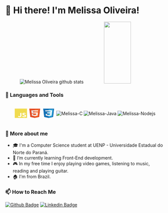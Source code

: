 # 👋 Hi there! I'm Melissa Oliveira!

<div align="center">  
  <img width="49%" height="195px" src="https://github-readme-stats.vercel.app/api?username=MelissaOliveiraC&show_icons=true&count_private=true&hide_border=true&title_color=42A7FF&icon_color=87B5E6&text_color=418EE0&bg_color=0d1117" alt="Melissa Oliveira github stats" /> 
  <img width="41%" height="195px" src="https://github-readme-stats.vercel.app/api/top-langs/?username=MelissaOliveiraC&layout=compact&hide_border=true&title_color=42A7FF&text_color=418EE0&bg_color=0d1117" />
</div>
 
### 📌 Languages and Tools
<div style="display: inline_block" align="center"><br>
  <img align="center" alt="Melissa-Js" height="30" width="40" src="https://raw.githubusercontent.com/devicons/devicon/master/icons/javascript/javascript-plain.svg">
  <img align="center" alt="Melissa-HTML" height="30" width="40" src="https://raw.githubusercontent.com/devicons/devicon/master/icons/html5/html5-original.svg">
  <img align="center" alt="Melissa-CSS" height="30" width="40" src="https://raw.githubusercontent.com/devicons/devicon/master/icons/css3/css3-original.svg">
  <img align="center" alt="Melissa-C" height="30" width="40" src="https://cdn.jsdelivr.net/gh/devicons/devicon/icons/c/c-original.svg" />
  <img align="center" alt="Melissa-Java" height="30" width="40" src="https://cdn.jsdelivr.net/gh/devicons/devicon/icons/java/java-original.svg" />
  <img align="center" alt="Melissa-Nodejs" height="30" width="40" src="https://cdn.jsdelivr.net/gh/devicons/devicon/icons/csharp/csharp-original.svg" />               
 </div>
 
 
#
### 📂 More about me

- 🎓 I'm a Computer Science student at UENP - Universidade Estadual do Norte do Paraná.
- 🔖 I’m currently learning Front-End development.
- 🎮 In my free time I enjoy playing video games, listening to music, reading and playing guitar.
- 🏠 I'm from Brazil.

### 📫 How to Reach Me

[![Github Badge](https://img.shields.io/badge/-Github-000?style=flat-square&logo=Github&logoColor=white&link=https://github.com/MelissaOliveiraC)](https://github.com/MelissaOliveiraC)
[![Linkedin Badge](https://img.shields.io/badge/-LinkedIn-blue?style=flat-square&logo=Linkedin&logoColor=white&link=https://www.linkedin.com/in/melissa-oliveira-604141235/)](https://www.linkedin.com/in/melissa-oliveira-604141235/)
